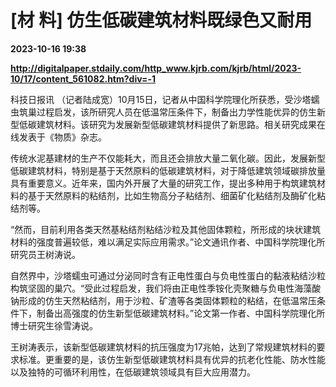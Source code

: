 # [材 料] 仿生低碳建筑材料既绿色又耐用

**2023-10-16 19:38**

**http://digitalpaper.stdaily.com/http_www.kjrb.com/kjrb/html/2023-10/17/content_561082.htm?div=-1**

 科技日报讯 （记者陆成宽）10月15日，记者从中国科学院理化所获悉，受沙塔蠕虫筑巢过程启发，该所研究人员在低温常压条件下，制备出力学性能优异的仿生新型低碳建筑材料。该研究为发展新型低碳建筑材料提供了新思路。相关研究成果在线发表于《物质》杂志。

 传统水泥基建材的生产不仅能耗大，而且还会排放大量二氧化碳。因此，发展新型低碳建筑材料，特别是基于天然原料的低碳建筑材料，对于降低建筑领域碳排放量具有重要意义。近年来，国内外开展了大量的研究工作，提出多种用于构筑建筑材料的基于天然原料的粘结剂，比如生物高分子粘结剂、细菌矿化粘结剂及酶矿化粘结剂等。

 “然而，目前利用各类天然基粘结剂粘结沙粒及其他固体颗粒，所形成的块状建筑材料的强度普遍较低，难以满足实际应用需求。”论文通讯作者、中国科学院理化所研究员王树涛说。

 自然界中，沙塔蠕虫可通过分泌同时含有正电性蛋白与负电性蛋白的黏液粘结沙粒构筑坚固的巢穴。“受此过程启发，我们将由正电性季铵化壳聚糖与负电性海藻酸钠形成的仿生天然粘结剂，用于沙粒、矿渣等各类固体颗粒的粘结，在低温常压条件下，制备出高强度的仿生新型低碳建筑材料。”论文第一作者、中国科学院理化所博士研究生徐雪涛说。

 王树涛表示，该新型低碳建筑材料的抗压强度为17兆帕，达到了常规建筑材料的要求标准。更重要的是，该仿生新型低碳建筑材料具有优异的抗老化性能、防水性能以及独特的可循环利用性，在低碳建筑领域具有巨大应用潜力。